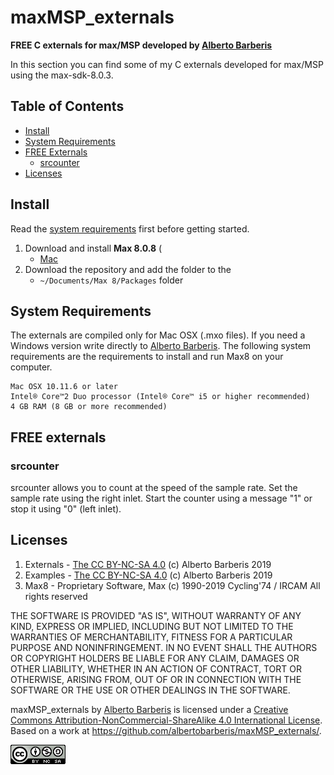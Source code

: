 # maxMSP_externals

**FREE C externals for max/MSP developed by [Alberto Barberis](http://www.albertobarberis.it/)**

In this section you can find some of my C externals developed for max/MSP using the max-sdk-8.0.3.

## Table of Contents

- [Install](#install)
- [System Requirements](#system-requirements)
- [FREE Externals](#install)
	- [srcounter](#srcounter)
- [Licenses](#licenses)

## Install

Read the [system requirements](#system-requirements) first before getting started.
1. Download and install **Max 8.0.8** (
	- [Mac](https://cycling74.com/)
2. Download the repository and add the folder to the
	- `~/Documents/Max 8/Packages` folder


## System Requirements

The externals are compiled only for Mac OSX (.mxo files). 
If you need a Windows version write directly to [Alberto Barberis](http://www.albertobarberis.it/). 
The following system requirements are the requirements to install and run Max8 on your computer.

```
Mac OSX 10.11.6 or later
Intel® Core™2 Duo processor (Intel® Core™ i5 or higher recommended) 
4 GB RAM (8 GB or more recommended)
```

## FREE externals

### srcounter

srcounter allows you to count at the speed of the sample rate. Set the sample rate using the right inlet. 
Start the counter using a message "1" or stop it using "0" (left inlet). 

## Licenses

1. Externals - [The CC BY-NC-SA 4.0](http://creativecommons.org/licenses/by-nc-sa/4.0/) (c) Alberto Barberis 2019
2. Examples - [The CC BY-NC-SA 4.0](http://creativecommons.org/licenses/by-nc-sa/4.0/) (c) Alberto Barberis 2019
3. Max8 - Proprietary Software, Max (c) 1990-2019 Cycling'74 / IRCAM All rights reserved

THE SOFTWARE IS PROVIDED "AS IS", WITHOUT WARRANTY OF ANY KIND, EXPRESS OR IMPLIED, INCLUDING BUT NOT LIMITED TO THE WARRANTIES OF MERCHANTABILITY, FITNESS FOR A PARTICULAR PURPOSE AND NONINFRINGEMENT. IN NO EVENT SHALL THE AUTHORS OR COPYRIGHT HOLDERS BE LIABLE FOR ANY CLAIM, DAMAGES OR OTHER LIABILITY, WHETHER IN AN ACTION OF CONTRACT, TORT OR OTHERWISE, ARISING FROM, OUT OF OR IN CONNECTION WITH THE SOFTWARE OR THE USE OR OTHER DEALINGS IN THE SOFTWARE.

maxMSP_externals by [Alberto Barberis](http://www.albertobarberis.it/) is licensed under a [Creative Commons Attribution-NonCommercial-ShareAlike 4.0 International License](https://creativecommons.org/licenses/by-nc-sa/4.0/).
Based on a work at https://github.com/albertobarberis/maxMSP_externals/.

![Image description](cc_small.png)
